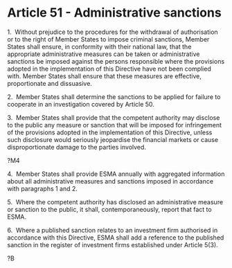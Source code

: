 # Article 51 - Administrative sanctions


1.  Without prejudice to the procedures for the withdrawal of authorisation or to the right of Member States to impose criminal sanctions, Member States shall ensure, in conformity with their national law, that the appropriate administrative measures can be taken or administrative sanctions be imposed against the persons responsible where the provisions adopted in the implementation of this Directive have not been complied with. Member States shall ensure that these measures are effective, proportionate and dissuasive.

2.  Member States shall determine the sanctions to be applied for failure to cooperate in an investigation covered by Article 50.

3.  Member States shall provide that the competent authority may disclose to the public any measure or sanction that will be imposed for infringement of the provisions adopted in the implementation of this Directive, unless such disclosure would seriously jeopardise the financial markets or cause disproportionate damage to the parties involved.

?M4

4.  Member States shall provide ESMA annually with aggregated information about all administrative measures and sanctions imposed in accordance with paragraphs 1 and 2.

5.  Where the competent authority has disclosed an administrative measure or sanction to the public, it shall, contemporaneously, report that fact to ESMA.

6.  Where a published sanction relates to an investment firm authorised in accordance with this Directive, ESMA shall add a reference to the published sanction in the register of investment firms established under Article 5(3).

?B
